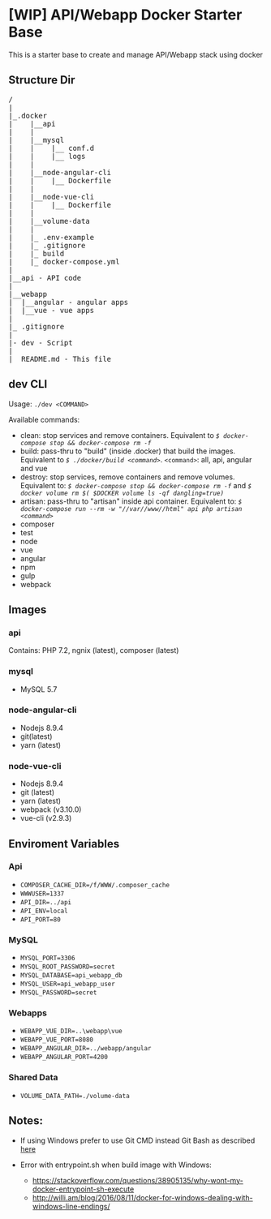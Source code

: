 # [WIP] API/Webapp Docker Starter Base

This is a starter base to create and manage API/Webapp stack using docker

## Structure Dir
<pre>
/
|
|_.docker
|    |__api
|    |
|    |__mysql
|    |    |__ conf.d
|    |    |__ logs
|    |
|    |__node-angular-cli
|    |    |__ Dockerfile
|    |
|    |__node-vue-cli
|    |    |__ Dockerfile
|    |
|    |__volume-data
|    |
|    |_ .env-example
|    |_ .gitignore
|    |_ build
|    |_ docker-compose.yml
|
|__api - API code
|
|__webapp
|  |__angular - angular apps
|  |__vue - vue apps
|
|_ .gitignore
|
|- dev - Script
|
|_ README.md - This file
</pre> 

## dev CLI

Usage: `./dev <COMMAND>`

Available commands:
 - clean: stop services and remove containers. Equivalent to *`$ docker-compose stop && docker-compose rm -f`*
 - build: pass-thru to "build" (inside .docker) that build the images. Equivalent to *`$ ./docker/build <command>`*. `<command>`: all, api, angular and vue
 - destroy: stop services, remove containers and remove volumes. Equivalent to: *`$ docker-compose stop && docker-compose rm -f`* and *`$ docker volume rm $( $DOCKER volume ls -qf dangling=true)`*
- artisan: pass-thru to "artisan" inside api container. Equivalent to: *`$ docker-compose run --rm -w "//var//www//html" api php artisan <command>`*
 - composer
 - test
 - node
 - vue
 - angular
 - npm
 - gulp
 - webpack 
        

## Images
### api
Contains: PHP 7.2, ngnix (latest), composer (latest)

### mysql
- MySQL 5.7
### node-angular-cli
- Nodejs 8.9.4
- git(latest)
- yarn (latest)
### node-vue-cli
- Nodejs 8.9.4
- git (latest)
- yarn (latest)
- webpack (v3.10.0)
- vue-cli (v2.9.3)

## Enviroment Variables
### Api
- `COMPOSER_CACHE_DIR=/f/WWW/.composer_cache`
- `WWWUSER=1337`
- `API_DIR=../api`
- `API_ENV=local`
- `API_PORT=80`
### MySQL
- `MYSQL_PORT=3306`
- `MYSQL_ROOT_PASSWORD=secret`
- `MYSQL_DATABASE=api_webapp_db`
- `MYSQL_USER=api_webapp_user`
- `MYSQL_PASSWORD=secret`
### Webapps
- `WEBAPP_VUE_DIR=..\webapp\vue`
- `WEBAPP_VUE_PORT=8080`
- `WEBAPP_ANGULAR_DIR=../webapp/angular`
- `WEBAPP_ANGULAR_PORT=4200`
### Shared Data
- `VOLUME_DATA_PATH=./volume-data`

## Notes:
- If using Windows prefer to use Git CMD instead Git Bash as described [here](http://willi.am/blog/2016/08/08/docker-for-windows-interactive-sessions-in-mintty-git-bash/)

- Error with entrypoint.sh when build image with Windows: 
    - https://stackoverflow.com/questions/38905135/why-wont-my-docker-entrypoint-sh-execute
    - http://willi.am/blog/2016/08/11/docker-for-windows-dealing-with-windows-line-endings/